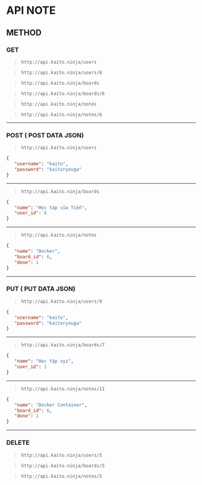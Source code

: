 # API NOTE

## METHOD

### GET
> `http://api.kaito.ninja/users`

> `http://api.kaito.ninja/users/6`

> `http://api.kaito.ninja/boards`

> `http://api.kaito.ninja/boards/6`

> `http://api.kaito.ninja/notes`

> `http://api.kaito.ninja/notes/6`

---

### POST ( POST DATA JSON)

> `http://api.kaito.ninja/users`

```json
{
   "username": "kaito",
   "password": "kaitoryouga"
}
```
---

> `http://api.kaito.ninja/boards`
```json
{
   "name": "Học tập của Tiến",
   "user_id": 6
}
```

---

> `http://api.kaito.ninja/notes`
```json
{
   "name": "Docker",
   "board_id": 6,
   "done": 1
}
```

---

### PUT ( PUT DATA JSON)

> `http://api.kaito.ninja/users/9`

```json
{
   "username": "kaito",
   "password": "kaitoryouga"
}
```
---

> `http://api.kaito.ninja/boards/7`
```json
{
   "name": "Học tập xyz",
   "user_id": 1
}
```

---

> `http://api.kaito.ninja/notes/11`
```json
{
   "name": "Docker Container",
   "board_id": 6,
   "done": 1
}
```

---

### DELETE
> `http://api.kaito.ninja/users/5`

> `http://api.kaito.ninja/boards/5`

> `http://api.kaito.ninja/notes/5`